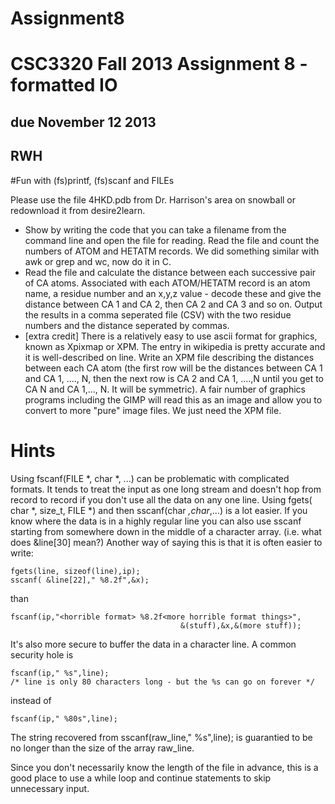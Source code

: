 Assignment8
===========

CSC3320 Fall 2013 Assignment 8 - formatted IO 
=============================================

## due November 12 2013
## RWH
#Fun with (fs)printf, (fs)scanf and FILEs

Please use the file 4HKD.pdb from Dr. Harrison's area on snowball or redownload it from desire2learn.
- Show by writing the code that you can take a filename from the command line and open the file for reading.  Read the file and count the numbers of ATOM and HETATM records. We did something similar with awk or grep and wc, now do it in C.
- Read the file and calculate the distance between each successive pair of CA atoms. Associated with each ATOM/HETATM record is an atom name, a residue number and an x,y,z value - decode these and give the distance between CA 1 and CA 2, then CA 2 and CA 3 and so on. Output the results in a comma seperated file (CSV) with the two residue numbers and the distance seperated by commas.
- [extra credit] There is a relatively easy to use ascii format for graphics, known as Xpixmap or XPM. The entry in wikipedia is pretty accurate and it is well-described on line.  Write an XPM file describing the distances between each CA atom (the first row will be the distances between CA 1 and CA 1, ...., N, then the next row is CA 2 and CA 1, ....,N  until you get to CA N and CA 1,..., N. It will be symmetric). A fair number of graphics programs including the GIMP will read this as an image and allow you to convert to more "pure" image files. We just need the XPM file.

# Hints

Using fscanf(FILE *, char *, ...) can be problematic with complicated formats. It tends to treat the input as one long stream and doesn't hop from record to record if you don't use all the data on any one line.  Using fgets( char *, size_t, FILE *) and then sscanf(char *,char*,...) is a lot easier.  If you know where the data is in a highly regular line you can also use sscanf starting from somewhere down in the middle of a character array. (i.e. what does &line[30] mean?) Another way of saying this is that it is often easier to write:
```
fgets(line, sizeof(line),ip);
sscanf( &line[22]," %8.2f",&x);
```
than
```
fscanf(ip,"<horrible format> %8.2f<more horrible format things>",
                                      &(stuff),&x,&(more stuff));
```

It's also more secure to buffer the data in a character line.  A common security hole is
```
fscanf(ip," %s",line);
/* line is only 80 characters long - but the %s can go on forever */
```
instead of
```
fscanf(ip," %80s",line);
```
The string recovered from sscanf(raw_line," %s",line); is guarantied to be no longer than the size of the array raw_line.

Since you don't necessarily know the length of the file in advance, this is a good place to use a while loop and continue statements to skip unnecessary input.


